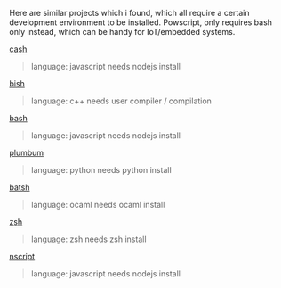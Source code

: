 Here are similar projects which i found, which all require a certain development environment to be installed.
Powscript, only requires bash only instead, which can be handy for IoT/embedded systems.


[cash](https://github.com/aseemk/cash)
> language: javascript
> needs nodejs install

[bish](https://github.com/tdenniston/bish)
> language: c++
> needs user compiler / compilation 

[bash](https://github.com/shelljs/shelljs) 
> language: javascript
> needs nodejs install

[plumbum](http://plumbum.readthedocs.org/en/latest/index.html)
> language: python
> needs python install

[batsh](https://github.com/BYVoid/Batsh)
> language: ocaml
> needs ocaml install

[zsh](http://www.zsh.org/)
> language: zsh
> needs zsh install

[nscript](https://github.com/mweststrate/nscript)
> language: javascript
> needs nodejs install
